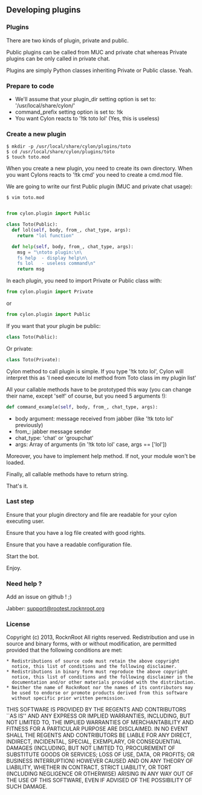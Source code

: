 ## Developing plugins

### Plugins

There are two kinds of plugin, private and public.

Public plugins can be called from MUC and private chat whereas Private plugins can be only called in private chat.

Plugins are simply Python classes inheriting Private or Public classe. Yeah.

### Prepare to code

* We'll assume that your plugin_dir setting option is set to: '/usr/local/share/cylon/'
* command_prefix setting option is set to: !tk
* You want Cylon reacts to '!tk toto lol' (Yes, this is useless)

### Create a new plugin

    $ mkdir -p /usr/local/share/cylon/plugins/toto
    $ cd /usr/local/share/cylon/plugins/toto
    $ touch toto.mod

When you create a new plugin, you need to create its own directory.
When you want Cylons reacts to '!tk cmd' you need to create a cmd.mod file.


We are going to write our first Public plugin (MUC and private chat usage):

    $ vim toto.mod
```python

from cylon.plugin import Public

class Toto(Public):
  def lol(self, body, from_, chat_type, args):
    return "lol function"

  def help(self, body, from_, chat_type, args):
    msg = "\ntoto plugin:\n\
    fs help  - display help\n\
    fs lol   - useless command\n"
    return msg

```

In each plugin, you need to import Private or Public class with:

```python
from cylon.plugin import Private
```
or
```python
from cylon.plugin import Public
```

If you want that your plugin be public:
```python
class Toto(Public):
```

Or private:
```python
class Toto(Private):
```

Cylon method to call plugin is simple.
If you type '!tk toto lol', Cylon will interpret this as 'I need execute lol method from Toto class im my plugin list'

All your callable methods have to be prototyped this way (you can change their name, except 'self' of course,  but you need 5 arguments !):

```python
def command_example(self, body, from_, chat_type, args):
```

* body argument: message received from jabber (like '!tk toto lol' previously)
* from_: jabber message sender
* chat_type: 'chat' or 'groupchat'
* args: Array of arguments (in '!tk toto lol' case, args == ['lol'])

Moreover, you have to implement help method. If not, your module won't be loaded.

Finally, all callable methods have to return string.

That's it.

### Last step

Ensure that your plugin directory and file are readable for your cylon executing user.

Ensure that you have a log file created with good rights.

Ensure that you have a readable configuration file.

Start the bot.

Enjoy.

### Need help ?

Add an issue on github ! ;)

Jabber: support@rootest.rocknroot.org

### License

Copyright (c) 2013, RocknRoot
All rights reserved.
Redistribution and use in source and binary forms, with or without
modification, are permitted provided that the following conditions are met:

    * Redistributions of source code must retain the above copyright
      notice, this list of conditions and the following disclaimer.
    * Redistributions in binary form must reproduce the above copyright
      notice, this list of conditions and the following disclaimer in the
      documentation and/or other materials provided with the distribution.
    * Neither the name of RocknRoot nor the names of its contributors may
      be used to endorse or promote products derived from this software
      without specific prior written permission.

THIS SOFTWARE IS PROVIDED BY THE REGENTS AND CONTRIBUTORS ``AS IS'' AND ANY
EXPRESS OR IMPLIED WARRANTIES, INCLUDING, BUT NOT LIMITED TO, THE IMPLIED
WARRANTIES OF MERCHANTABILITY AND FITNESS FOR A PARTICULAR PURPOSE ARE
DISCLAIMED. IN NO EVENT SHALL THE REGENTS AND CONTRIBUTORS BE LIABLE FOR ANY
DIRECT, INDIRECT, INCIDENTAL, SPECIAL, EXEMPLARY, OR CONSEQUENTIAL DAMAGES
(INCLUDING, BUT NOT LIMITED TO, PROCUREMENT OF SUBSTITUTE GOODS OR SERVICES;
LOSS OF USE, DATA, OR PROFITS; OR BUSINESS INTERRUPTION) HOWEVER CAUSED AND
ON ANY THEORY OF LIABILITY, WHETHER IN CONTRACT, STRICT LIABILITY, OR TORT
(INCLUDING NEGLIGENCE OR OTHERWISE) ARISING IN ANY WAY OUT OF THE USE OF THIS
SOFTWARE, EVEN IF ADVISED OF THE POSSIBILITY OF SUCH DAMAGE.
